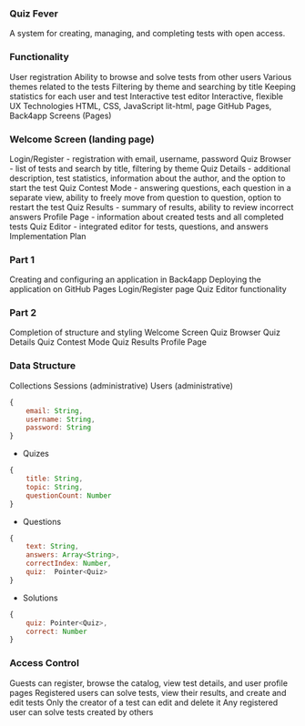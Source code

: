 ### Quiz Fever
A system for creating, managing, and completing tests with open access.

### Functionality
User registration
Ability to browse and solve tests from other users
Various themes related to the tests
Filtering by theme and searching by title
Keeping statistics for each user and test
Interactive test editor
Interactive, flexible UX
Technologies
HTML, CSS, JavaScript
lit-html, page
GitHub Pages, Back4app
Screens (Pages)

### Welcome Screen (landing page)
Login/Register - registration with email, username, password
Quiz Browser - list of tests and search by title, filtering by theme
Quiz Details - additional description, test statistics, information about the author, and the option to start the test
Quiz Contest Mode - answering questions, each question in a separate view, ability to freely move from question to question, option to restart the test
Quiz Results - summary of results, ability to review incorrect answers
Profile Page - information about created tests and all completed tests
Quiz Editor - integrated editor for tests, questions, and answers
Implementation Plan

### Part 1
Creating and configuring an application in Back4app
Deploying the application on GitHub Pages
Login/Register page
Quiz Editor functionality

### Part 2
Completion of structure and styling
Welcome Screen
Quiz Browser
Quiz Details
Quiz Contest Mode
Quiz Results
Profile Page


### Data Structure
Collections
Sessions (administrative)
Users (administrative)
```javascript
{
    email: String,
    username: String,
    password: String
}
```
* Quizes
```javascript
{
    title: String,
    topic: String,
    questionCount: Number
}
```
* Questions
```javascript
{
    text: String,
    answers: Array<String>,
    correctIndex: Number,
    quiz:  Pointer<Quiz>
}
```
* Solutions
```javascript
{
    quiz: Pointer<Quiz>,
    correct: Number
}
```

### Access Control
Guests can register, browse the catalog, view test details, and user profile pages
Registered users can solve tests, view their results, and create and edit tests
Only the creator of a test can edit and delete it
Any registered user can solve tests created by others